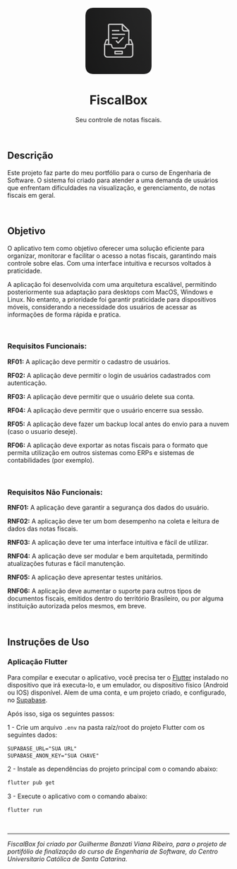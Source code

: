 <p align="center">
    <img src="https://github.com/gui-bvr/projeto-portifolio-FiscalBox/blob/main/assets/icons/FiscalBox-icon-rounded.png?raw=true" alt="logo-top" height="150">
</p>
<h1 align="center">FiscalBox</h1>
<p align="center">Seu controle de notas fiscais.<p>

<br>

## Descrição

Este projeto faz parte do meu portfólio para o curso de Engenharia de Software. O sistema foi criado para atender a uma demanda de usuários que enfrentam dificuldades na visualização, e gerenciamento, de notas fiscais em geral.

<br>

## Objetivo

O aplicativo tem como objetivo oferecer uma solução eficiente para organizar, monitorar e facilitar o acesso a notas fiscais, garantindo mais controle sobre elas. Com uma interface intuitiva e recursos voltados à praticidade.

A aplicação foi desenvolvida com uma arquitetura escalável, permitindo posteriormente sua adaptação para desktops com MacOS, Windows e Linux. No entanto, a prioridade foi garantir praticidade para dispositivos móveis, considerando a necessidade dos usuários de acessar as informações de forma rápida e pratica.

<br>

### Requisitos Funcionais:

**RF01:** A aplicação deve permitir o cadastro de usuários.

**RF02:** A aplicação deve permitir o login de usuários cadastrados com autenticação.

**RF03:** A aplicação deve permitir que o usuário delete sua conta.

**RF04:** A aplicação deve permitir que o usuário encerre sua sessão.

**RF05:** A aplicação deve fazer um backup local antes do envio para a nuvem (caso o usuario deseje).

**RF06:** A aplicação deve exportar as notas fiscais para o formato que permita utilização em outros sistemas como ERPs e sistemas de contabilidades (por exemplo).

</br>

### Requisitos Não Funcionais:

**RNF01:** A aplicação deve garantir a segurança dos dados do usuário.

**RNF02:** A aplicação deve ter um bom desempenho na coleta e leitura de dados das notas fiscais.

**RNF03:** A aplicação deve ter uma interface intuitiva e fácil de utilizar.

**RNF04:** A aplicação deve ser modular e bem arquitetada, permitindo atualizações futuras e fácil manutenção.

**RNF05:** A aplicação deve apresentar testes unitários.

**RNF06:** A aplicação deve aumentar o suporte para outros tipos de documentos fiscais, emitidos dentro do território 
Brasileiro, ou por alguma instituição autorizada pelos mesmos, em breve.

<br>

## Instruções de Uso

### Aplicação Flutter

Para compilar e executar o aplicativo, você precisa ter o [Flutter](https://flutter.dev/) instalado no dispositivo que irá executa-lo, e um emulador, ou dispositivo físico (Android ou IOS) disponível.
Alem de uma conta, e um projeto criado, e configurado, no [Supabase](https://supabase.com/).

Após isso, siga os seguintes passos:

1 - Crie um arquivo `.env` na pasta raíz/root do projeto Flutter com os seguintes dados:

```env
SUPABASE_URL="SUA URL"
SUPABASE_ANON_KEY="SUA CHAVE"
```

2 - Instale as dependências do projeto principal com o comando abaixo:

```bash
flutter pub get
```

3 - Execute o aplicativo com o comando abaixo:

```bash
flutter run
```

<br>

---
_FiscalBox foi criado por Guilherme Banzati Viana Ribeiro, para o projeto de portifólio de finalização do curso de Engenharia de Software, do Centro Universitario Católica de Santa Catarina._